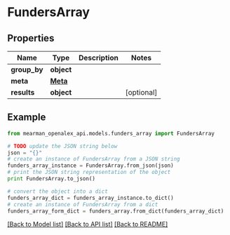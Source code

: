 # FundersArray


## Properties

Name | Type | Description | Notes
------------ | ------------- | ------------- | -------------
**group_by** | **object** |  | 
**meta** | [**Meta**](Meta.md) |  | 
**results** | **object** |  | [optional] 

## Example

```python
from mearman_openalex_api.models.funders_array import FundersArray

# TODO update the JSON string below
json = "{}"
# create an instance of FundersArray from a JSON string
funders_array_instance = FundersArray.from_json(json)
# print the JSON string representation of the object
print FundersArray.to_json()

# convert the object into a dict
funders_array_dict = funders_array_instance.to_dict()
# create an instance of FundersArray from a dict
funders_array_form_dict = funders_array.from_dict(funders_array_dict)
```
[[Back to Model list]](../README.md#documentation-for-models) [[Back to API list]](../README.md#documentation-for-api-endpoints) [[Back to README]](../README.md)


